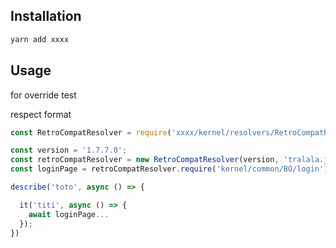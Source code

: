 ## Installation

```bash
yarn add xxxx
```

## Usage

for override test

respect format

```js
const RetroCompatResolver = require('xxxx/kernel/resolvers/RetroCompatResolver');

const version = '1.7.7.0';
const retroCompatResolver = new RetroCompatResolver(version, 'tralala.js');
const loginPage = retroCompatResolver.require('kernel/common/BO/login');

describe('toto', async () => {

  it('titi', async () => {
    await loginPage...
  });
})
```

